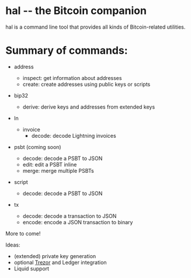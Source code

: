 hal -- the Bitcoin companion
============================

hal is a command line tool that provides all kinds of Bitcoin-related utilities.


# Summary of commands:

- address
	- inspect: get information about addresses
	- create: create addresses using public keys or scripts

- bip32
	- derive: derive keys and addresses from extended keys

- ln
	- invoice
		- decode: decode Lightning invoices

- psbt (coming soon)
	- decode: decode a PSBT to JSON
	- edit: edit a PSBT inline
	- merge: merge multiple PSBTs

- script
	- decode: decode a PSBT to JSON

- tx
	- decode: decode a transaction to JSON
	- encode: encode a JSON transaction to binary

More to come!

Ideas:
- (extended) private key generation
- optional [Trezor](https://github.com/stevenroose/rust-trezor-api/) and Ledger integration
- Liquid support
